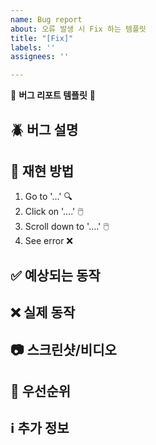 ```yaml
---
name: Bug report
about: 오류 발생 시 Fix 하는 템플릿
title: "[Fix]"
labels: ''
assignees: ''

---
```


🐞 **버그 리포트 템플릿** 🐞

## 🪲 버그 설명
<!--발생한 버그에 대해 명확하고 간결하게 설명해주세요-->

## 🔄 재현 방법 
<!--버그를 재현하기 위한 단계를 설명해주세요-->
1. Go to '...' 🔍
2. Click on '....' 🖱️
3. Scroll down to '....' 🖱️
4. See error ❌

## ✅ 예상되는 동작
<!--의도한 정상 동작을 설명해주세요-->

## ❌ 실제 동작
<!--실제 발생한 버그 동작을 설명해주세요-->

## 📷 스크린샷/비디오
<!--버그를 설명하는데 도움이 되는 스크린샷이나 비디오가 있다면 첨부해주세요-->

## 🚨 우선순위
<!--이 버그가 사용자에게 미치는 영향을 고려했을 때 수정 우선순위가 어느정도인지 높음, 중간, 낮음 중에 선택해주세요-->

## ℹ️ 추가 정보
<!--버그에 대한 추가적인 정보가 있다면 남겨주세요-->
